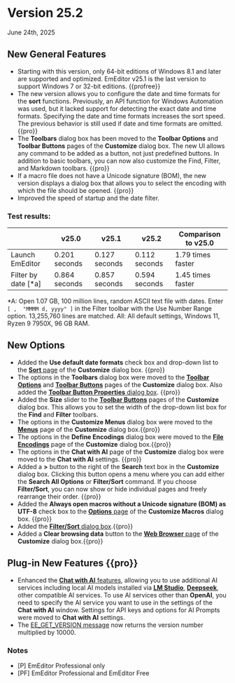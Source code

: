 # Version 25.2

June 24th, 2025

## New General Features

- Starting with this version, only 64-bit editions of Windows 8.1 and later are supported and optimized. EmEditor v25.1 is the last version to support Windows 7 or 32-bit editions. {{profree}}
- The new version allows you to configure the date and time formats for the **sort** functions. Previously, an API function for Windows Automation was used, but it lacked support for detecting the exact date and time formats. Specifying the date and time formats increases the sort speed. The previous behavior is still used if date and time formats are omitted. {{pro}}
- The **Toolbars** dialog box has been moved to the **Toolbar Options** and **Toolbar Buttons** pages of the **Customize** dialog box. The new UI allows any command to be added as a button, not just predefined buttons. In addition to basic toolbars, you can now also customize the Find, Filter, and Markdown toolbars. {{pro}}
- If a macro file does not have a Unicode signature (BOM), the new version displays a dialog box that allows you to select the encoding with which the file should be opened. {{pro}}
- Improved the speed of startup and the date filter.

### Test results:

|  | v25.0 | v25.1 | v25.2 | Comparison to v25.0 |
| --- | --- | --- | --- | --- |
| Launch EmEditor | 0.201 seconds | 0.127 seconds | 0.112 seconds | 1.79 times faster |
| Filter by date [*a] | 0.864 seconds | 0.857 seconds | 0.594 seconds | 1.45 times faster |

*A: Open 1.07 GB, 100 million lines, random ASCII text file with dates. Enter `[ ,  "MMMM d, yyyy" ]` in the Filter toolbar with the Use Number Range option. 13,255,760 lines are matched. 
All: All default settings, Windows 11, Ryzen 9 7950X, 96 GB RAM.

## New Options

- Added the **Use default date formats** check box and drop-down list to the [**Sort** page](../dlg/customize/sort/index) of the **Customize** dialog box. {{pro}}
- The options in the **Toolbars** dialog box were moved to the [**Toolbar Options**](../dlg/customize/toolbar_options/index) and [**Toolbar Buttons**](../dlg/customize/toolbar_buttons/index) pages of the **Customize** dialog box. Also added the [**Toolbar Button Properties** dialog box](../dlg/customize/toolbar_buttons/properties/index). {{pro}}
- Added the **Size** slider to the [**Toolbar Buttons**](../dlg/customize/toolbar_buttons/index) pages of the **Customize** dialog box. This allows you to set the width of the drop-down list box for the **Find** and **Filter** toolbars.
- The options in the **Customize Menus** dialog box were moved to the [**Menus**](../dlg/customize/menus/index) page of the **Customize** dialog box.{{pro}}
- The options in the **Define Encodings** dialog box were moved to the [**File Encodings**](../dlg/customize/encodings/index) page of the **Customize** dialog box.{{pro}}
- The options in the **Chat with AI** page of the **Customize** dialog box were moved to the **Chat with AI** settings. {{pro}}
- Added a **>** button to the right of the **Search** text box in the **Customize** dialog box. Clicking this button opens a menu where you can add either the **Search All Options** or **Filter/Sort** command. If you choose **Filter/Sort**, you can now show or hide individual pages and freely rearrange their order. {{pro}}
- Added the **Always open macros without a Unicode signature (BOM) as UTF-8** check box to the [**Options** page](../dlg/macro_customize/options/index) of the **Customize Macros** dialog box. {{pro}}
- Added the [**Filter/Sort** dialog box](../dlg/filter_propsheet/index).{{pro}}
- Added a **Clear browsing data** button to the [**Web Browser** page](../dlg/customize/web/index) of the **Customize** dialog box.{{pro}}

## Plug-in New Features {{pro}}

- Enhanced the [**Chat with AI** features](../howto/plugin/plugin_chat_with_ai), allowing you to use additional AI services including local AI models installed via [**LM Studio**](https://lmstudio.ai/), [**Deepseek**](https://www.deepseek.com/), other compatible AI services. To use AI services other than **OpenAI**, you need to specify the AI service you want to use in the settings of the **Chat with AI** window. Settings for API keys and options for AI Prompts were moved to **Chat with AI** settings.
- The [EE\_GET\_VERSION message](../plugin/message/ee_get_version) now returns the version number multiplied by 10000.

### Notes

- \[P\] EmEditor Professional only
- \[PF\] EmEditor Professional and EmEditor Free
